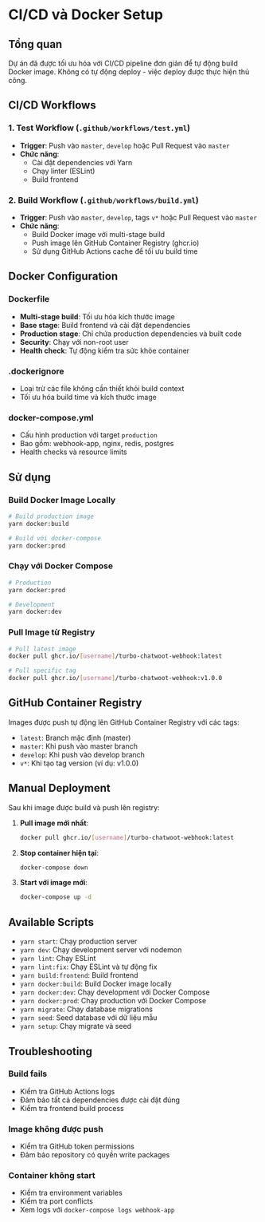# CI/CD và Docker Setup

## Tổng quan

Dự án đã được tối ưu hóa với CI/CD pipeline đơn giản để tự động build Docker image. Không có tự động deploy - việc deploy được thực hiện thủ công.

## CI/CD Workflows

### 1. Test Workflow (`.github/workflows/test.yml`)
- **Trigger**: Push vào `master`, `develop` hoặc Pull Request vào `master`
- **Chức năng**:
  - Cài đặt dependencies với Yarn
  - Chạy linter (ESLint)
  - Build frontend

### 2. Build Workflow (`.github/workflows/build.yml`)
- **Trigger**: Push vào `master`, `develop`, tags `v*` hoặc Pull Request vào `master`
- **Chức năng**:
  - Build Docker image với multi-stage build
  - Push image lên GitHub Container Registry (ghcr.io)
  - Sử dụng GitHub Actions cache để tối ưu build time

## Docker Configuration

### Dockerfile
- **Multi-stage build**: Tối ưu hóa kích thước image
- **Base stage**: Build frontend và cài đặt dependencies
- **Production stage**: Chỉ chứa production dependencies và built code
- **Security**: Chạy với non-root user
- **Health check**: Tự động kiểm tra sức khỏe container

### .dockerignore
- Loại trừ các file không cần thiết khỏi build context
- Tối ưu hóa build time và kích thước image

### docker-compose.yml
- Cấu hình production với target `production`
- Bao gồm: webhook-app, nginx, redis, postgres
- Health checks và resource limits

## Sử dụng

### Build Docker Image Locally
```bash
# Build production image
yarn docker:build

# Build với docker-compose
yarn docker:prod
```

### Chạy với Docker Compose
```bash
# Production
yarn docker:prod

# Development
yarn docker:dev
```

### Pull Image từ Registry
```bash
# Pull latest image
docker pull ghcr.io/[username]/turbo-chatwoot-webhook:latest

# Pull specific tag
docker pull ghcr.io/[username]/turbo-chatwoot-webhook:v1.0.0
```

## GitHub Container Registry

Images được push tự động lên GitHub Container Registry với các tags:
- `latest`: Branch mặc định (master)
- `master`: Khi push vào master branch
- `develop`: Khi push vào develop branch
- `v*`: Khi tạo tag version (ví dụ: v1.0.0)

## Manual Deployment

Sau khi image được build và push lên registry:

1. **Pull image mới nhất**:
   ```bash
   docker pull ghcr.io/[username]/turbo-chatwoot-webhook:latest
   ```

2. **Stop container hiện tại**:
   ```bash
   docker-compose down
   ```

3. **Start với image mới**:
   ```bash
   docker-compose up -d
   ```

## Available Scripts

- `yarn start`: Chạy production server
- `yarn dev`: Chạy development server với nodemon
- `yarn lint`: Chạy ESLint
- `yarn lint:fix`: Chạy ESLint và tự động fix
- `yarn build:frontend`: Build frontend
- `yarn docker:build`: Build Docker image locally
- `yarn docker:dev`: Chạy development với Docker Compose
- `yarn docker:prod`: Chạy production với Docker Compose
- `yarn migrate`: Chạy database migrations
- `yarn seed`: Seed database với dữ liệu mẫu
- `yarn setup`: Chạy migrate và seed

## Troubleshooting

### Build fails
- Kiểm tra GitHub Actions logs
- Đảm bảo tất cả dependencies được cài đặt đúng
- Kiểm tra frontend build process

### Image không được push
- Kiểm tra GitHub token permissions
- Đảm bảo repository có quyền write packages

### Container không start
- Kiểm tra environment variables
- Kiểm tra port conflicts
- Xem logs với `docker-compose logs webhook-app`
